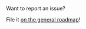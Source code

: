 Want to report an issue?

File it [on the general roadmap](https://github.com/buttondown-email/roadmap/issues)!

